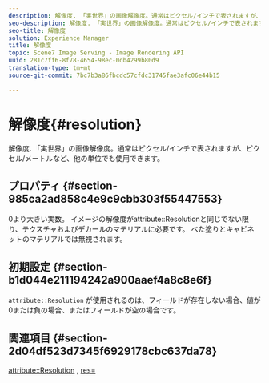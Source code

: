 ```yaml
---
description: 解像度. 「実世界」の画像解像度。通常はピクセル/インチで表されますが、ピクセル/メートルなど、他の単位でも使用できます。
seo-description: 解像度. 「実世界」の画像解像度。通常はピクセル/インチで表されますが、ピクセル/メートルなど、他の単位でも使用できます。
seo-title: 解像度
solution: Experience Manager
title: 解像度
topic: Scene7 Image Serving - Image Rendering API
uuid: 281c7ff6-8f78-4654-98ec-0db4299b80d9
translation-type: tm+mt
source-git-commit: 7bc7b3a86fbcdc57cfdc31745fae3afc06e44b15

---
```



# 解像度{#resolution}

解像度. 「実世界」の画像解像度。通常はピクセル/インチで表されますが、ピクセル/メートルなど、他の単位でも使用できます。

## プロパティ {#section-985ca2ad858c4e9c9cbb303f55447553}

0より大きい実数。 イメージの解像度がattribute::Resolutionと同じでない限り、テクスチャおよびデカールのマテリアルに必要です。 べた塗りとキャビネットのマテリアルでは無視されます。

## 初期設定 {#section-b1d044e211194242a900aaef4a8c8e6f}

`attribute::Resolution` が使用されるのは、フィールドが存在しない場合、値が0または負の場合、またはフィールドが空の場合です。

## 関連項目 {#section-2d04df523d7345f6929178cbc637da78}

[attribute::Resolution](../../../../../ir-api/material-cat/image-rendering-api-ref/c-ir-material-catalog/c-ir-material-data-reference/r-ir-resolution-dataref.md#reference-09fe14e6bfbf4db6b7f4369fffecc806) , [res=](../../../../../ir-api/http-protocol/image-rendering-api-ref/c-ir-http-protocol-ref/c-ir-http-protocol-command-reference/r-ir-res.md#reference-0ad9de8887144c83a6db97b4994f7c04)
